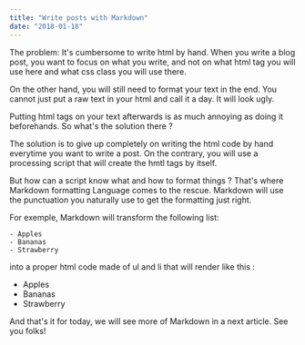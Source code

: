 ```yaml
---
title: "Write posts with Markdown"
date: "2018-01-18"
---
```


The problem: It's cumbersome to write html by hand. When you write a blog post, you want to focus on what you write, and not on what html tag you will use here and what css class you will use there.

On the other hand, you will still need to format your text in the end. You cannot just put a raw text in your html and call it a day. It will look ugly.

Putting html tags on your text afterwards is as much annoying as doing it beforehands. So what's the solution there ?

The solution is to give up completely on writing the html code by hand everytime you want to write a post. On the contrary, you will use a processing script that will create the hmtl tags by itself.

But how can a script know what and how to format things ? That's where Markdown formatting Language comes to the rescue. Markdown will use the punctuation you naturally use to get the formatting just right.

For exemple, Markdown will transform the following list:

    - Apples
    - Bananas
    - Strawberry

into a proper html code made of ul and li that will render like this :

*   Apples
*   Bananas
*   Strawberry

And that's it for today, we will see more of Markdown in a next article. See you folks!